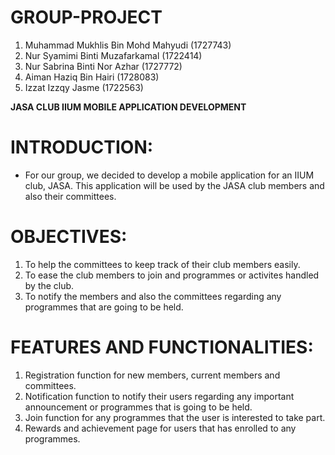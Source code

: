 # GROUP-PROJECT

1) Muhammad Mukhlis Bin Mohd Mahyudi (1727743)
2) Nur Syamimi Binti Muzafarkamal (1722414)
3) Nur Sabrina Binti Nor Azhar (1727772)
4) Aiman Haziq Bin Hairi (1728083)
5) Izzat Izzqy Jasme (1722563)

**JASA CLUB IIUM MOBILE APPLICATION DEVELOPMENT**

# INTRODUCTION:
- For our group, we decided to develop a mobile application for an IIUM club, JASA. This application will be used by the JASA club members and also their committees. 

# OBJECTIVES:
1) To help the committees to keep track of their club members easily.
2) To ease the club members to join and programmes or activites handled by the club.
3) To notify the members and also the committees regarding any programmes that are going to be held.

# FEATURES AND FUNCTIONALITIES: 
1) Registration function for new members, current members and committees.
2) Notification function to notify their users regarding any important announcement or programmes that is going to be held.
3) Join function for any programmes that the user is interested to take part. 
4) Rewards and achievement page for users that has enrolled to any programmes.

